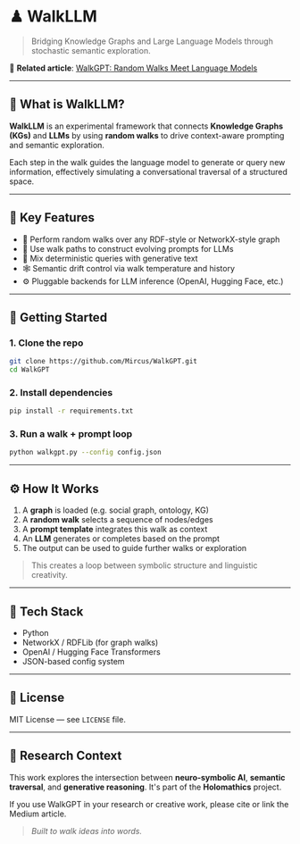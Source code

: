 # ♟ WalkLLM

> Bridging Knowledge Graphs and Large Language Models through stochastic semantic exploration.

📖 **Related article**: [WalkGPT: Random Walks Meet Language Models](https://medium.com/p/45ed4e69d166)

---

## 🤖 What is WalkLLM?

**WalkLLM** is an experimental framework that connects **Knowledge Graphs (KGs)** and **LLMs** by using **random walks** to drive context-aware prompting and semantic exploration.

Each step in the walk guides the language model to generate or query new information, effectively simulating a conversational traversal of a structured space.

---

## 🧠 Key Features

* 🔁 Perform random walks over any RDF-style or NetworkX-style graph
* 💬 Use walk paths to construct evolving prompts for LLMs
* 🧩 Mix deterministic queries with generative text
* 🕸 Semantic drift control via walk temperature and history
* ⚙️ Pluggable backends for LLM inference (OpenAI, Hugging Face, etc.)

---

## 🚀 Getting Started

### 1. Clone the repo

```bash
git clone https://github.com/Mircus/WalkGPT.git
cd WalkGPT
```

### 2. Install dependencies

```bash
pip install -r requirements.txt
```

### 3. Run a walk + prompt loop

```bash
python walkgpt.py --config config.json
```

---

## ⚙️ How It Works

1. A **graph** is loaded (e.g. social graph, ontology, KG)
2. A **random walk** selects a sequence of nodes/edges
3. A **prompt template** integrates this walk as context
4. An **LLM** generates or completes based on the prompt
5. The output can be used to guide further walks or exploration

> This creates a loop between symbolic structure and linguistic creativity.

---

## 🧰 Tech Stack

* Python
* NetworkX / RDFLib (for graph walks)
* OpenAI / Hugging Face Transformers
* JSON-based config system

---

## 📄 License

MIT License — see `LICENSE` file.

---

## 🧭 Research Context

This work explores the intersection between **neuro-symbolic AI**, **semantic traversal**, and **generative reasoning**.
It's part of the **Holomathics** project.

If you use WalkGPT in your research or creative work, please cite or link the Medium article.

> *Built to walk ideas into words.*
